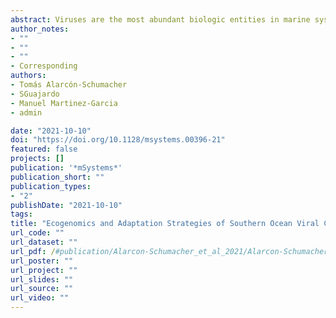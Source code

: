 ```yaml
---
abstract: Viruses are the most abundant biologic entities in marine systems and strongly influence the microbial community composition and diversity. However, little is known about viral communities’ adaptation and diversification in the ocean.The Southern Ocean (SO) represents up to one-fifth of the total carbon drawdown worldwide. Intense selective pressures (low temperature, high UV radiation, and strong seasonality) and physical isolation characterize the SO, serving as a “natural” laboratory for the study of ecogenomics and unique adaptations of endemic viral populations. Here, we report 2,416 novel viral genomes from the SO, obtained from newly sequenced viral metagenomes in combination with mining of publicly available data sets, which represents a 25% increase in the SO viral genomes reported to date. They comprised 567 viral clusters (defined as approximately genus-level groups), with 186 genera endemic to the SO, demonstrating that the SO viral community is predominantly constituted by a large pool of genetically divergent viral species from widespread viral families. The predicted proteome from SO viruses revealed that several protein clusters related to cold-shock-event responses and quorum-sensing mechanisms involved in the lysogenic-lytic cycle shift decision were under positive selection, which is ultimately important for fine adaptation of viral populations in response to the strong selective pressures of the SO. Finally, changes in the hydrophobicity patterns and amino acid frequencies suggested marked temperature-driven genetic selection of the SO viral proteome. Our data provide valuable insights into how viruses adapt and remain successful in this extreme polar marine environment. IMPORTANCE Viruses are the most abundant biologic entities in marine systems and strongly influence the microbial community composition and diversity. However, little is known about viral communities’ adaptation and diversification in the ocean. In this work, we take advantage of the geographical isolation and the intense selective pressures of the SO, to which viruses are exposed, to identify potential viral adaptations due to positive environmental selection and dispersal limitation. To that end, we recovered more than two thousand novel viral genomes, revealing a high degree of divergence in these SO endemic communities. Furthermore, we describe remarkable viral adaptations in amino acid frequencies and accessory proteins.
author_notes:
- ""
- ""
- ""
- Corresponding
authors:
- Tomás Alarcón-Schumacher
- SGuajardo
- Manuel Martinez-Garcia
- admin

date: "2021-10-10"
doi: "https://doi.org/10.1128/msystems.00396-21"
featured: false
projects: []
publication: '*mSystems*'
publication_short: ""
publication_types:
- "2"
publishDate: "2021-10-10"
tags:
title: "Ecogenomics and Adaptation Strategies of Southern Ocean Viral Communities"
url_code: ""
url_dataset: ""
url_pdf: /#publication/Alarcon-Schumacher_et_al_2021/Alarcon-Schumacher_et_al_2021.pdf
url_poster: ""
url_project: ""
url_slides: ""
url_source: ""
url_video: ""
---
```

